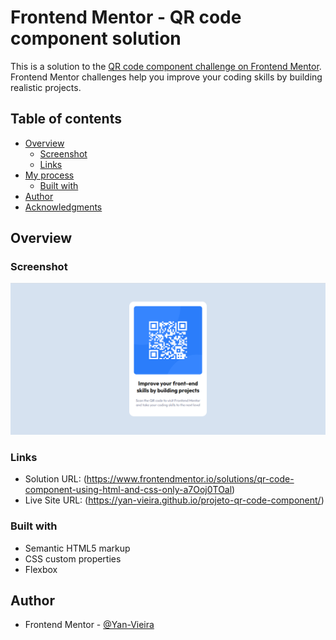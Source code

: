 # Frontend Mentor - QR code component solution

This is a solution to the [QR code component challenge on Frontend Mentor](https://www.frontendmentor.io/challenges/qr-code-component-iux_sIO_H). Frontend Mentor challenges help you improve your coding skills by building realistic projects. 

## Table of contents

- [Overview](#overview)
  - [Screenshot](#screenshot)
  - [Links](#links)
- [My process](#my-process)
  - [Built with](#built-with)
- [Author](#author)
- [Acknowledgments](#acknowledgments)

## Overview

### Screenshot

![](screenshot.jpg)

### Links

- Solution URL: (https://www.frontendmentor.io/solutions/qr-code-component-using-html-and-css-only-a7Ooj0TOal)
- Live Site URL: (https://yan-vieira.github.io/projeto-qr-code-component/)

### Built with

- Semantic HTML5 markup
- CSS custom properties
- Flexbox

## Author

- Frontend Mentor - [@Yan-Vieira](https://www.frontendmentor.io/profile/yourusername)
